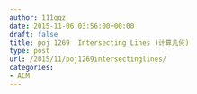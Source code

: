 ```yaml
---
author: 111qqz
date: 2015-11-06 03:56:00+00:00
draft: false
title: poj 1269  Intersecting Lines (计算几何)
type: post
url: /2015/11/poj1269intersectinglines/
categories:
- ACM
---
```


